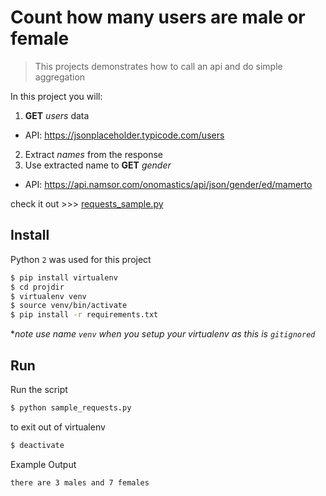 # Count how many users are male or female
> This projects demonstrates how to call an api and do simple aggregation

In this project you will:

1. **GET** *users* data 
- API: https://jsonplaceholder.typicode.com/users
2. Extract *names* from the response
3. Use extracted name to **GET** *gender* 
- API: https://api.namsor.com/onomastics/api/json/gender/ed/mamerto 

check it out   >>> [requests_sample.py](https://github.com/edmamerto/simple-py-requests/blob/master/requests_sample.py)

## Install
Python `2` was used for this project
```sh
$ pip install virtualenv
$ cd projdir
$ virtualenv venv
$ source venv/bin/activate
$ pip install -r requirements.txt
```
**note use name `venv` when you setup your virtualenv as this is `gitignored`*

## Run
Run the script
```sh
$ python sample_requests.py
```
to exit out of virtualenv
```sh
$ deactivate
```
Example Output
```sh
there are 3 males and 7 females
```